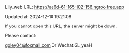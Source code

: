 Lily_web URL: https://ae6d-61-165-102-156.ngrok-free.app

Updated at: 2024-12-10 19:21:08

If you cannot open this URL, the server might be down.

Please contact: 

goley04@foxmail.com Or Wechat:GL_yeaH